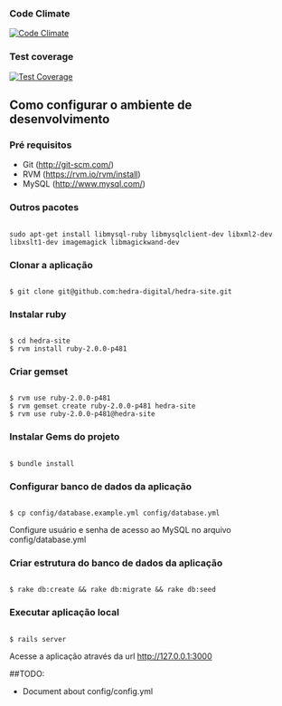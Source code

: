 ### Code Climate
[![Code Climate](https://codeclimate.com/github/hedra-digital/hedra-site/badges/gpa.svg)](https://codeclimate.com/github/hedra-digital/hedra-site)


### Test coverage
[![Test Coverage](https://codeclimate.com/github/hedra-digital/hedra-site/badges/coverage.svg)](https://codeclimate.com/github/hedra-digital/hedra-site/coverage)


##
## Como configurar o ambiente de desenvolvimento

### Pré requisitos
* Git (http://git-scm.com/)
* RVM (https://rvm.io/rvm/install)
* MySQL (http://www.mysql.com/)

### Outros pacotes
<code>
sudo apt-get install libmysql-ruby libmysqlclient-dev libxml2-dev libxslt1-dev imagemagick libmagickwand-dev
</code>

### Clonar a aplicação
<code>
$ git clone git@github.com:hedra-digital/hedra-site.git
</code>

### Instalar ruby
<code>
$ cd hedra-site
$ rvm install ruby-2.0.0-p481
</code>

### Criar gemset
<code>
$ rvm use ruby-2.0.0-p481
$ rvm gemset create ruby-2.0.0-p481 hedra-site
$ rvm use ruby-2.0.0-p481@hedra-site
</code>

### Instalar Gems do projeto
<code>
$ bundle install
</code>

### Configurar banco de dados da aplicação
<code>
$ cp config/database.example.yml config/database.yml
</code>

Configure usuário e senha de acesso ao MySQL no arquivo config/database.yml

### Criar estrutura do banco de dados da aplicação
<code>
$ rake db:create && rake db:migrate && rake db:seed
</code>

### Executar aplicação local
<code>
$ rails server
</code>

Acesse a aplicação através da url http://127.0.0.1:3000

##TODO:
  - Document about config/config.yml

